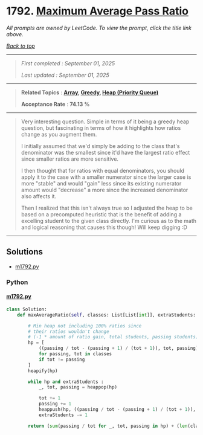 # 1792. [Maximum Average Pass Ratio](<https://leetcode.com/problems/maximum-average-pass-ratio>)

*All prompts are owned by LeetCode. To view the prompt, click the title link above.*

*[Back to top](<../README.md>)*

------

> *First completed : September 01, 2025*
>
> *Last updated : September 01, 2025*

------

> **Related Topics** : **[Array](<by_topic/Array.md>), [Greedy](<by_topic/Greedy.md>), [Heap (Priority Queue)](<by_topic/Heap (Priority Queue).md>)**
>
> **Acceptance Rate** : **74.13 %**

------

> Very interesting question. Simple in terms of it being a greedy heap question, but fascinating in terms of how it highlights how ratios change as you augment them.
> 
> I initially assumed that we'd simply be adding to the class that's denominator was the smallest since it'd have the largest ratio effect since smaller ratios are more sensitive.
> 
> I then thought that for ratios with equal denominators, you should apply it to the case with a smaller numerator since the larger case is more "stable" and would "gain" less since its existing numerator amount would "decrease" a more since the increased denominator also affects it.
> 
> Then I realized that this isn't always true so I adjusted the heap to be based on a precomputed heuristic that is the benefit of adding a excelling student to the given class directly. I'm curious as to the math and logical reasoning that causes this though! Will keep digging :D
> 

------

## Solutions

- [m1792.py](<../my-submissions/m1792.py>)
### Python
#### [m1792.py](<../my-submissions/m1792.py>)
```Python
class Solution:
    def maxAverageRatio(self, classes: List[List[int]], extraStudents: int) -> float:

        # Min heap not including 100% ratios since
        # their ratios wouldn't change
        # (-1 * amount of ratio gain, total students, passing students)
        hp = [
            ((passing / tot - (passing + 1) / (tot + 1)), tot, passing) 
            for passing, tot in classes 
            if tot != passing
        ]
        heapify(hp)

        while hp and extraStudents :
            _, tot, passing = heappop(hp)

            tot += 1
            passing += 1
            heappush(hp, ((passing / tot - (passing + 1) / (tot + 1)), tot, passing))
            extraStudents -= 1

        return (sum(passing / tot for _, tot, passing in hp) + (len(classes) - len(hp))) / len(classes)
```

